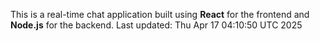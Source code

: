 This is a real-time chat application built using **React** for the frontend and **Node.js** for the backend.
Last updated: Thu Apr 17 04:10:50 UTC 2025
